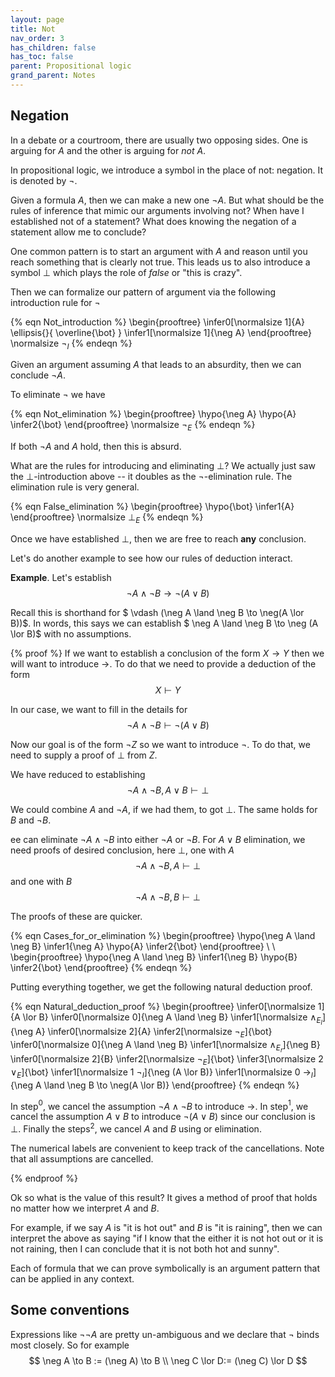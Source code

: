 ```yaml
---
layout: page
title: Not
nav_order: 3
has_children: false
has_toc: false
parent: Propositional logic
grand_parent: Notes
---
```


## Negation

In a debate or a courtroom, there are usually two opposing sides. One is 
arguing for $A$ and the other is arguing for *not* $A$. 

In propositional logic, we introduce a symbol in the place of not: negation. 
It is denoted by $\neg$. 

Given a formula $A$, then we can make a new one $\neg A$. But what should 
be the rules of inference that mimic our arguments involving not? When 
have I established not of a statement? What does knowing the negation of a 
statement allow me to conclude?

One common pattern is to start an argument with $A$ and reason until you 
reach something that is clearly not true. This leads us to also introduce 
a symbol $\bot$ which plays the role of *false* or "this is crazy". 

Then we can formalize our pattern of argument via the following 
introduction rule for $\neg$

{% eqn Not_introduction %}
\begin{prooftree}
\infer0[\normalsize 1]{A} \ellipsis{}{ \overline{\bot} }
\infer1[\normalsize 1]{\neg A} 
\end{prooftree}
\normalsize $\neg_I$
{% endeqn %}

Given an argument assuming $A$ that leads to an absurdity, then we can 
conclude $\neg A$. 

To eliminate $\neg$ we have

{% eqn Not_elimination %}
\begin{prooftree}
\hypo{\neg A}
\hypo{A}
\infer2{\bot} 
\end{prooftree}
\normalsize $\neg_E$
{% endeqn %}

If both $\neg A$ and $A$ hold, then this is absurd.

What are the rules for introducing and eliminating $\bot$? We actually 
just saw the $\bot$-introduction above -- it doubles as the 
$\neg$-elimination rule. The elimination rule is very general.

{% eqn False_elimination %}
\begin{prooftree}
\hypo{\bot}
\infer1{A} 
\end{prooftree}
\normalsize $\bot_E$
{% endeqn %}

Once we have established $\bot$, then we are free to reach **any** 
conclusion. 

Let's do another example to see how our rules of deduction interact. 

**Example**. Let's establish 
$$
\neg A \land \neg B \to \neg (A \lor B)
$$

Recall this is shorthand for $ \vdash (\neg A \land \neg B \to 
\neg(A \lor B))$. In words, this says we can establish 
$ \neg A \land \neg B \to \neg (A \lor B)$ with no assumptions. 

{% proof %}
If we want to establish a conclusion of the form $X \to Y$ then 
we will want to introduce $\to$. To do that we need to provide a 
deduction of the form 
$$
X \vdash Y
$$

In our case, we want to fill in the details for
$$
\neg A \land \neg B \vdash \neg(A \lor B)
$$

Now our goal is of the form $\neg Z$ so we want to introduce $\neg$. 
To do that, we need to supply a proof of $\bot$ from $Z$. 

We have reduced to establishing 
$$
\neg A \land \neg B, A \lor B \vdash \bot
$$

We could combine $A$ and $\neg A$, if we had them, to got $\bot$. The 
same holds for $B$ and $\neg B$. 

ee can eliminate $\neg A \land \neg B$ into either $\neg A$ or $\neg B$. For 
$A \lor B$ elimination, we need proofs of desired conclusion, here 
$\bot$, one with $A$ 
$$
\neg A \land \neg B, A \vdash \bot
$$
and one with $B$ 
$$
\neg A \land \neg B, B \vdash \bot
$$

The proofs of these are quicker. 

{% eqn Cases_for_or_elimination %}
\begin{prooftree}
\hypo{\neg A \land \neg B}
\infer1{\neg A}
\hypo{A}
\infer2{\bot}
\end{prooftree}
\ \ 
\begin{prooftree}
\hypo{\neg A \land \neg B}
\infer1{\neg B}
\hypo{B}
\infer2{\bot}
\end{prooftree}
{% endeqn %}

Putting everything together, we get the following natural deduction proof. 

{% eqn Natural_deduction_proof %}
\begin{prooftree}
\infer0[\normalsize 1]{A \lor B}
\infer0[\normalsize 0]{\neg A \land \neg B} 
\infer1[\normalsize $\land_{E_l}$]{\neg A}
\infer0[\normalsize 2]{A} 
\infer2[\normalsize $\neg_E$]{\bot}
\infer0[\normalsize 0]{\neg A \land \neg B} 
\infer1[\normalsize $\land_{E_r}$]{\neg B}
\infer0[\normalsize 2]{B}
\infer2[\normalsize $\neg_E$]{\bot}
\infer3[\normalsize 2 $\lor_E$]{\bot}
\infer1[\normalsize 1 $\neg_I$]{\neg (A \lor B)}
\infer1[\normalsize 0 $\to_I$]{\neg A \land \neg B \to \neg(A \lor B)}
\end{prooftree}
{% endeqn %}

In step${}^0$, we cancel the assumption $\neg A \land \neg B$ to introduce 
$\to$. In step${}^1$, we cancel the assumption $A \lor B$ to introduce 
$\neg (A \lor B)$ since our conclusion is $\bot$. Finally the steps${}^2$, 
we cancel $A$ and $B$ using or elimination. 

The numerical labels are convenient to keep track of the cancellations. 
Note that all assumptions are cancelled. 

{% endproof %}

Ok so what is the value of this result? It gives a method of proof that holds 
no matter how we interpret $A$ and $B$.

For example, if we say $A$ is "it is hot out" and $B$ is "it is raining", then 
we can interpret the above as saying "if I know that the either it is not hot 
out or it is not raining, then I can conclude that it is not both hot and sunny". 

Each of formula that we can prove symbolically is an argument pattern that 
can be applied in any context. 

## Some conventions

Expressions like $\neg \neg A$ are pretty un-ambiguous and we declare that $\neg$ binds 
most closely. So for example
$$
\neg A \to B := (\neg A) \to B \\
\neg C \lor D:= (\neg C) \lor D
$$
